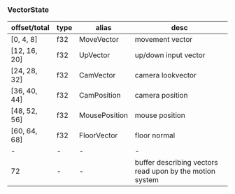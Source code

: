 ### VectorState

|offset/total|type|alias|desc|
|-|-|-|-|
|	[0, 4, 8]|f32|MoveVector|movement vector|
|[12, 16, 20]|f32|UpVector|up/down input vector|
|[24, 28, 32]|f32|CamVector|camera lookvector|
|[36, 40, 44]|f32|CamPosition|camera position|
|[48, 52, 56]|f32|MousePosition|mouse position|
|[60, 64, 68]|f32|FloorVector|floor normal|
|-|-|-|-|
|72|-|-|buffer describing vectors read upon by the motion system|